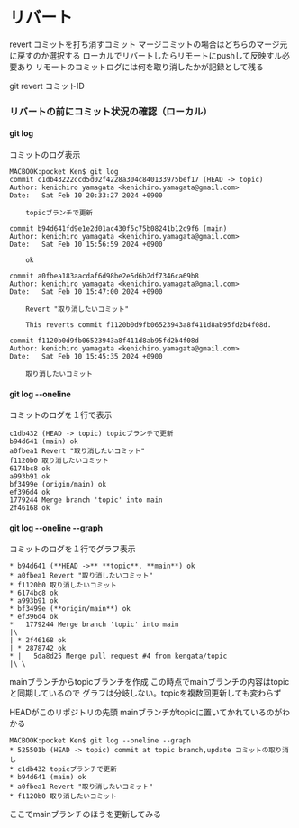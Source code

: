 
# リバート
revert
コミットを打ち消すコミット
マージコミットの場合はどちらのマージ元に戻すのか選択する
ローカルでリバートしたらリモートにpushして反映すル必要あり
リモートのコミットログには何を取り消したかが記録として残る

git revert コミットID

### リバートの前にコミット状況の確認（ローカル）

#### git log
コミットのログ表示
```
MACBOOK:pocket Ken$ git log
commit c1db43222ccd5d02f4228a304c840133975bef17 (HEAD -> topic)
Author: kenichiro yamagata <kenichiro.yamagata@gmail.com>
Date:   Sat Feb 10 20:33:27 2024 +0900

    topicブランチで更新

commit b94d641fd9e1e2d01ac430f5c75b08241b12c9f6 (main)
Author: kenichiro yamagata <kenichiro.yamagata@gmail.com>
Date:   Sat Feb 10 15:56:59 2024 +0900

    ok

commit a0fbea183aacdaf6d98be2e5d6b2df7346ca69b8
Author: kenichiro yamagata <kenichiro.yamagata@gmail.com>
Date:   Sat Feb 10 15:47:00 2024 +0900

    Revert "取り消したいコミット"
    
    This reverts commit f1120b0d9fb06523943a8f411d8ab95fd2b4f08d.

commit f1120b0d9fb06523943a8f411d8ab95fd2b4f08d
Author: kenichiro yamagata <kenichiro.yamagata@gmail.com>
Date:   Sat Feb 10 15:45:35 2024 +0900

    取り消したいコミット
```

#### git log --oneline
コミットのログを１行で表示
```
c1db432 (HEAD -> topic) topicブランチで更新
b94d641 (main) ok
a0fbea1 Revert "取り消したいコミット"
f1120b0 取り消したいコミット
6174bc8 ok
a993b91 ok
bf3499e (origin/main) ok
ef396d4 ok
1779244 Merge branch 'topic' into main
2f46168 ok

```

#### git log --oneline --graph
コミットのログを１行でグラフ表示
```
* b94d641 (**HEAD ->** **topic**, **main**) ok
* a0fbea1 Revert "取り消したいコミット"
* f1120b0 取り消したいコミット
* 6174bc8 ok
* a993b91 ok
* bf3499e (**origin/main**) ok
* ef396d4 ok
*   1779244 Merge branch 'topic' into main
|\  
| * 2f46168 ok
| * 2878742 ok
* |   5da8d25 Merge pull request #4 from kengata/topic
|\ \

```
mainブランチからtopicブランチを作成
この時点でmainブランチの内容はtopicと同期しているので
グラフは分岐しない。topicを複数回更新しても変わらず

HEADがこのリポジトリの先頭
mainブランチがtopicに置いてかれているのがわかる
```
MACBOOK:pocket Ken$ git log --oneline --graph
* 525501b (HEAD -> topic) commit at topic branch,update コミットの取り消し
* c1db432 topicブランチで更新
* b94d641 (main) ok
* a0fbea1 Revert "取り消したいコミット"
* f1120b0 取り消したいコミット
```

ここでmainブランチのほうを更新してみる


